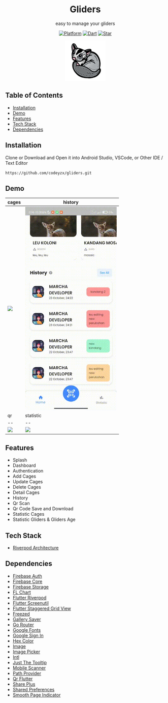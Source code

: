 <h1 align="center">
  Gliders
</h1>
<p align="center">
  easy to manage your gliders
</p>
<p align="center">
  <a href="https://flutter.dev/"><img alt="Platform" src="https://img.shields.io/badge/platform-Flutter-blue.svg"></a>
  <a href="https://dart.dev/"><img alt="Dart" src="https://img.shields.io/badge/dart-2.18.2-blue.svg"></a>
  <a href="https://github.com/codeyzx/gliders/"><img alt="Star" src="https://img.shields.io/github/stars/codeyzx/gliders"></a>
</p>

<p align="center">
  <img src="demo/logo.png"/>
</p>

## Table of Contents
- [Installation](#installation)
- [Demo](#demo)
- [Features](#features)
- [Tech Stack](#tech-stack)
- [Dependencies](#dependencies)

## Installation

Clone or Download and Open it into Android Studio, VSCode, or Other IDE / Text Editor
```
https://github.com/codeyzx/gliders.git
```  

## Demo

|cages|history|
|--|--|
|![](demo/cages.gif)|![](demo/history.gif)|
|qr|statistic|
|--|--|
|![](demo/qr.gif)|![](demo/statistic.gif)|

## Features
- Splash
- Dashboard
- Authentication
- Add Cages
- Update Cages
- Delete Cages
- Detail Cages
- History
- Qr Scan
- Qr Code Save and Download
- Statistic Cages
- Statistic Gliders & Gliders Age

## Tech Stack
- [Riverpod Architecture](https://codewithandrea.com/articles/flutter-app-architecture-riverpod-introduction/)

## Dependencies
- [Firebase Auth](https://pub/dev/packages/firebase_auth)
- [Firebase Core](https://pub/dev/packages/firebase_core)
- [Firebase Storage](https://pub/dev/packages/firebase_storage)
- [FL Chart](https://pub/dev/packages/fl_chart)
- [Flutter Riverpod](https://pub/dev/packages/flutter_riverpod)
- [Flutter Screenutil](https://pub/dev/packages/flutter_screenutil)
- [Flutter Staggered Grid View](https://pub/dev/packages/flutter_staggered_grid_view)
- [Freezed](https://pub/dev/packages/freezed)
- [Gallery Saver](https://pub/dev/packages/gallery_saver)
- [Go Router](https://pub/dev/packages/go_router)
- [Google Fonts](https://pub/dev/packages/google_fonts)
- [Google Sign In](https://pub/dev/packages/google_sign_in)
- [Hex Color](https://pub/dev/packages/hexcolor)
- [Image](https://pub/dev/packages/image)
- [Image Picker](https://pub/dev/packages/image_picker)
- [Intl](https://pub/dev/packages/intl)
- [Just The Tooltip](https://pub/dev/packages/just_the_tooltip)
- [Mobile Scanner](https://pub/dev/packages/mobile_scanner)
- [Path Provider](https://pub/dev/packages/path_provider)
- [Qr Flutter](https://pub/dev/packages/qr_flutter)
- [Share Plus](https://pub/dev/packages/share_plus)
- [Shared Preferences](https://pub/dev/packages/shared_preferences)
- [Smooth Page Indicator](https://pub/dev/packages/smooth_page_indicator)